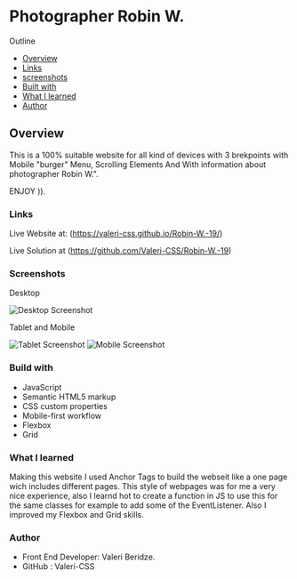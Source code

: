 # Photographer Robin W.

Outline

- [Overview](#overview)
- [Links](#links)
- [screenshots](#screenshots)
- [Built with](#built-with)
- [What I learned](#what-I-learned)
- [Author](#author)


## Overview
This is a 100% suitable website for all kind of devices with 3 brekpoints with Mobile "burger" Menu, Scrolling Elements And With information about photographer Robin W.".  

ENJOY )).

### Links

Live Website at: (https://valeri-css.github.io/Robin-W.-19/)

Live Solution at (https://github.com/Valeri-CSS/Robin-W.-19)

### Screenshots

Desktop 

![Desktop Screenshot](https://github.com/Valeri-CSS/Robin-W.-19/assets/116646278/967ddeda-ef08-426d-a19f-9996fb183cbc)

Tablet and Mobile

![Tablet Screenshot](https://github.com/Valeri-CSS/Robin-W.-19/assets/116646278/9a7fa891-4710-4af9-8d6e-c46848b71eb5)
![Mobile Screenshot](https://github.com/Valeri-CSS/Robin-W.-19/assets/116646278/debfb091-3432-4b4a-b2ba-435d66a4d680)


### Build with

- JavaScript
- Semantic HTML5 markup
- CSS custom properties
- Mobile-first workflow
- Flexbox
- Grid

### What I learned

Making this website I used Anchor Tags to build the webseit like a one page wich includes different pages. This style of webpages was for me a very nice experience, also I learnd hot to create a function in JS to use this for the same classes for example to add some of the EventListener.  Also I improved my Flexbox and Grid skills.

### Author

- Front End Developer: Valeri Beridze.
- GitHub : Valeri-CSS
